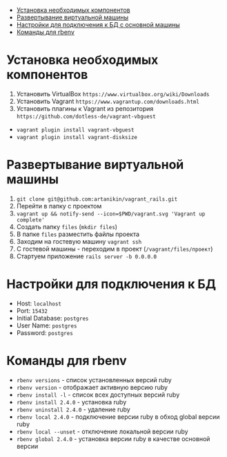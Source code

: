 - [Установка необходимых компонентов](#установка-необходимых-компонентов)
- [Развертывание виртуальной машины](#развертывание-виртуальной-машины)
- [Настройки для подключения к БД с основной машины](#настройки-для-подключения-к-бд)
- [Команды для rbenv](#команды-для-rbenv)

# Установка необходимых компонентов
1. Установить VirtualBox `https://www.virtualbox.org/wiki/Downloads`
2. Установить Vagrant `https://www.vagrantup.com/downloads.html`
3. Установить плагины к Vagrant из репозитория `https://github.com/dotless-de/vagrant-vbguest`
  * `vagrant plugin install vagrant-vbguest`
  * `vagrant plugin install vagrant-disksize`

# Развертывание виртуальной машины

1. `git clone git@github.com:artanikin/vagrant_rails.git`
2. Перейти в папку с проектом
3. `vagrant up && notify-send --icon=$PWD/vagrant.svg 'Vagrant up complete'`
4. Создать папку `files` (`mkdir files`)
5. В папке `files` разместить файлы проекта
11. Заходим на гостевую машину `vagrant ssh`
12. С гостевой машины - переходим в проект (`/vagrant/files/проект`)
13. Стартуем приложение `rails server -b 0.0.0.0`

# Настройки для подключения к БД

  * Host: `localhost`
  * Port: `15432`
  * Initial Database: `postgres`
  * User Name: `postgres`
  * Password: `postgres`

# Команды для rbenv

* `rbenv versions` - список установленных версий ruby
* `rbenv version` - отображает активную версию ruby
* `rbenv install -l` - список всех доступных версий ruby
* `rbenv install 2.4.0` - установка ruby
* `rbenv uninstall 2.4.0` - удаление ruby
* `rbenv local 2.4.0` - подключение версии ruby в обход global версии ruby
* `rbenv local --unset` - отключение локальной версии ruby
* `rbenv global 2.4.0` - установка версии ruby в качестве основной версии
